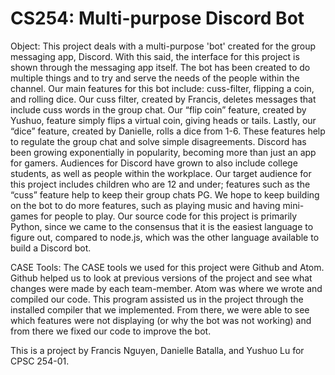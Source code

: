 # CS254: Multi-purpose Discord Bot
Object: This project deals with a multi-purpose 'bot' created for the group messaging app, Discord. With this said, the interface for this project is shown through the messaging app itself. The bot has been created to do multiple things and to try and serve the needs of the people within the channel. Our main features for this bot include: cuss-filter, flipping a coin, and rolling dice. Our cuss filter, created by Francis, deletes messages that include cuss words in the group chat. Our “flip coin” feature, created by Yushuo, feature simply flips a virtual coin, giving heads or tails. Lastly, our “dice” feature, created by Danielle, rolls a dice from 1-6. These features help to regulate the group chat and solve simple disagreements. 
Discord has been growing exponentially in popularity, becoming more than just an app for gamers. Audiences for Discord have grown to also include college students, as well as people within the workplace. Our target audience for this project includes children who are 12 and under; features such as the “cuss” feature help to keep their group chats PG. We hope to keep building on the bot to do more features, such as playing music and having mini-games for people to play. Our source code for this project is primarily Python, since we came to the consensus that it is the easiest language to figure out, compared to node.js, which was the other language available to build a Discord bot.


CASE Tools: The CASE tools we used for this project were Github and Atom. Github helped us to look at previous versions of the project and see what changes were made by each team-member. Atom was where we wrote and compiled our code. This program assisted us in the project through the installed compiler that we implemented. From there, we were able to see which features were not displaying (or why the bot was not working) and from there we fixed our code to improve the bot.

This is a project by Francis Nguyen, Danielle Batalla, and Yushuo Lu for CPSC 254-01.
